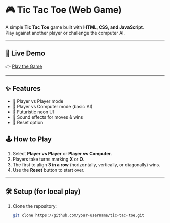 # 🎮 Tic Tac Toe (Web Game)

A simple **Tic Tac Toe** game built with **HTML, CSS, and JavaScript**.  
Play against another player or challenge the computer AI.  

---

## 🚀 Live Demo
👉 [Play the Game]([https://your-username.github.io/tic-tac-toe/](https://tobirama08.github.io/tictacgo/))

---

## ✨ Features
- 🔹 Player vs Player mode  
- 🔹 Player vs Computer mode (basic AI)  
- 🔹 Futuristic neon UI  
- 🔹 Sound effects for moves & wins  
- 🔹 Reset option  


## 🕹️ How to Play
1. Select **Player vs Player** or **Player vs Computer**.  
2. Players take turns marking **X** or **O**.  
3. The first to align **3 in a row** (horizontally, vertically, or diagonally) wins.  
4. Use the **Reset** button to start over.  

---

## 🛠️ Setup (for local play)
1. Clone the repository:
   ```bash
   git clone https://github.com/your-username/tic-tac-toe.git
